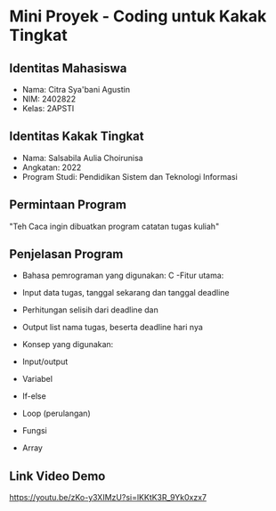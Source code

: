 # Mini Proyek - Coding untuk Kakak Tingkat 
## Identitas Mahasiswa 
- Nama: Citra Sya'bani Agustin
- NIM: 2402822
- Kelas: 2APSTI
## Identitas Kakak Tingkat 
- Nama: Salsabila Aulia Choirunisa
- Angkatan: 2022
- Program Studi: Pendidikan Sistem dan Teknologi Informasi
  
## Permintaan Program 
 "Teh Caca ingin dibuatkan program catatan tugas kuliah" 
 
## Penjelasan Program 
- Bahasa pemrograman yang digunakan: C
-Fitur utama:
- Input data tugas, tanggal sekarang dan tanggal deadline
- Perhitungan selisih dari deadline dan 
- Output list nama tugas, beserta deadline hari nya

- Konsep yang digunakan: 
- Input/output
- Variabel
- If-else
- Loop (perulangan)
- Fungsi
- Array
  
## Link Video Demo
https://youtu.be/zKo-y3XIMzU?si=lKKtK3R_9Yk0xzx7
